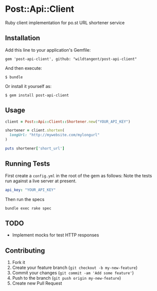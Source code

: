 # Post::Api::Client

Ruby client implementation for po.st URL shortener service

## Installation

Add this line to your application's Gemfile:

    gem 'post-api-client', github: "wildtangent/post-api-client"

And then execute:

    $ bundle

Or install it yourself as:

    $ gem install post-api-client

## Usage

```ruby
client = Post::Api::Client::Shortener.new("YOUR_API_KEY")

shortener = client.shorten(
  longUrl: "http://mywebsite.com/mylongurl"
)

puts shortener['short_url']
```

## Running Tests
First create a `config.yml` in the root of the gem as follows: Note the tests run against a live server at present.

```yaml
api_key: "YOUR_API_KEY"
```

Then run the specs
```shell
bundle exec rake spec
```

## TODO  
* Implement mocks for test HTTP responses

## Contributing

1. Fork it
2. Create your feature branch (`git checkout -b my-new-feature`)
3. Commit your changes (`git commit -am 'Add some feature'`)
4. Push to the branch (`git push origin my-new-feature`)
5. Create new Pull Request
